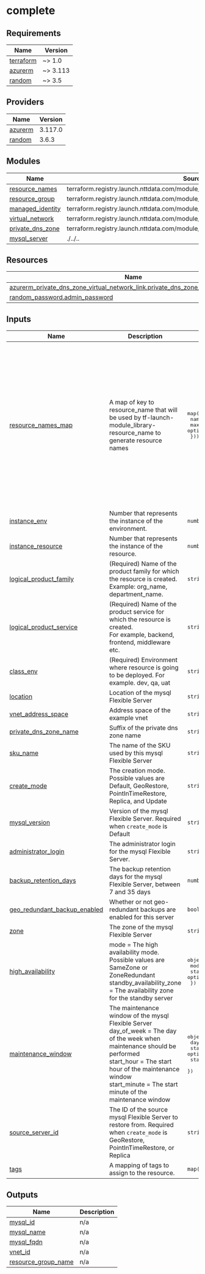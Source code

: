 # complete

<!-- BEGIN_TF_DOCS -->
## Requirements

| Name | Version |
|------|---------|
| <a name="requirement_terraform"></a> [terraform](#requirement\_terraform) | ~> 1.0 |
| <a name="requirement_azurerm"></a> [azurerm](#requirement\_azurerm) | ~> 3.113 |
| <a name="requirement_random"></a> [random](#requirement\_random) | ~> 3.5 |

## Providers

| Name | Version |
|------|---------|
| <a name="provider_azurerm"></a> [azurerm](#provider\_azurerm) | 3.117.0 |
| <a name="provider_random"></a> [random](#provider\_random) | 3.6.3 |

## Modules

| Name | Source | Version |
|------|--------|---------|
| <a name="module_resource_names"></a> [resource\_names](#module\_resource\_names) | terraform.registry.launch.nttdata.com/module_library/resource_name/launch | ~> 2.0 |
| <a name="module_resource_group"></a> [resource\_group](#module\_resource\_group) | terraform.registry.launch.nttdata.com/module_primitive/resource_group/azurerm | ~> 1.0 |
| <a name="module_managed_identity"></a> [managed\_identity](#module\_managed\_identity) | terraform.registry.launch.nttdata.com/module_primitive/user_managed_identity/azurerm | ~> 1.0 |
| <a name="module_virtual_network"></a> [virtual\_network](#module\_virtual\_network) | terraform.registry.launch.nttdata.com/module_primitive/virtual_network/azurerm | ~> 3.0 |
| <a name="module_private_dns_zone"></a> [private\_dns\_zone](#module\_private\_dns\_zone) | terraform.registry.launch.nttdata.com/module_primitive/private_dns_zone/azurerm | ~> 1.0 |
| <a name="module_mysql_server"></a> [mysql\_server](#module\_mysql\_server) | ./../.. | n/a |

## Resources

| Name | Type |
|------|------|
| [azurerm_private_dns_zone_virtual_network_link.private_dns_zone_virtual_network_link](https://registry.terraform.io/providers/hashicorp/azurerm/latest/docs/resources/private_dns_zone_virtual_network_link) | resource |
| [random_password.admin_password](https://registry.terraform.io/providers/hashicorp/random/latest/docs/resources/password) | resource |

## Inputs

| Name | Description | Type | Default | Required |
|------|-------------|------|---------|:--------:|
| <a name="input_resource_names_map"></a> [resource\_names\_map](#input\_resource\_names\_map) | A map of key to resource\_name that will be used by tf-launch-module\_library-resource\_name to generate resource names | <pre>map(object({<br>    name       = string<br>    max_length = optional(number, 60)<br>  }))</pre> | <pre>{<br>  "dns_vnet_link": {<br>    "max_length": 60,<br>    "name": "dnsvnet"<br>  },<br>  "managed_identity": {<br>    "max_length": 60,<br>    "name": "mi"<br>  },<br>  "mysql_server": {<br>    "max_length": 60,<br>    "name": "mysql"<br>  },<br>  "resource_group": {<br>    "max_length": 60,<br>    "name": "rg"<br>  },<br>  "virtual_network": {<br>    "max_length": 60,<br>    "name": "vnet"<br>  }<br>}</pre> | no |
| <a name="input_instance_env"></a> [instance\_env](#input\_instance\_env) | Number that represents the instance of the environment. | `number` | `0` | no |
| <a name="input_instance_resource"></a> [instance\_resource](#input\_instance\_resource) | Number that represents the instance of the resource. | `number` | `0` | no |
| <a name="input_logical_product_family"></a> [logical\_product\_family](#input\_logical\_product\_family) | (Required) Name of the product family for which the resource is created.<br>    Example: org\_name, department\_name. | `string` | `"launch"` | no |
| <a name="input_logical_product_service"></a> [logical\_product\_service](#input\_logical\_product\_service) | (Required) Name of the product service for which the resource is created.<br>    For example, backend, frontend, middleware etc. | `string` | `"database"` | no |
| <a name="input_class_env"></a> [class\_env](#input\_class\_env) | (Required) Environment where resource is going to be deployed. For example. dev, qa, uat | `string` | `"dev"` | no |
| <a name="input_location"></a> [location](#input\_location) | Location of the mysql Flexible Server | `string` | `"eastus"` | no |
| <a name="input_vnet_address_space"></a> [vnet\_address\_space](#input\_vnet\_address\_space) | Address space of the example vnet | `string` | `"10.0.200.0/24"` | no |
| <a name="input_private_dns_zone_name"></a> [private\_dns\_zone\_name](#input\_private\_dns\_zone\_name) | Suffix of the private dns zone name | `string` | `"launchdso.mysql.database.azure.com"` | no |
| <a name="input_sku_name"></a> [sku\_name](#input\_sku\_name) | The name of the SKU used by this mysql Flexible Server | `string` | `"GP_Standard_D2ads_v5"` | no |
| <a name="input_create_mode"></a> [create\_mode](#input\_create\_mode) | The creation mode. Possible values are Default, GeoRestore, PointInTimeRestore, Replica, and Update | `string` | `"Default"` | no |
| <a name="input_mysql_version"></a> [mysql\_version](#input\_mysql\_version) | Version of the mysql Flexible Server. Required when `create_mode` is Default | `string` | `"8.0.21"` | no |
| <a name="input_administrator_login"></a> [administrator\_login](#input\_administrator\_login) | The administrator login for the mysql Flexible Server. | `string` | `null` | no |
| <a name="input_backup_retention_days"></a> [backup\_retention\_days](#input\_backup\_retention\_days) | The backup retention days for the mysql Flexible Server, between 7 and 35 days | `number` | `7` | no |
| <a name="input_geo_redundant_backup_enabled"></a> [geo\_redundant\_backup\_enabled](#input\_geo\_redundant\_backup\_enabled) | Whether or not geo-redundant backups are enabled for this server | `bool` | `false` | no |
| <a name="input_zone"></a> [zone](#input\_zone) | The zone of the mysql Flexible Server | `string` | `null` | no |
| <a name="input_high_availability"></a> [high\_availability](#input\_high\_availability) | mode                      = The high availability mode. Possible values are SameZone or ZoneRedundant<br>standby\_availability\_zone = The availability zone for the standby server | <pre>object({<br>    mode                      = string<br>    standby_availability_zone = optional(string)<br>  })</pre> | `null` | no |
| <a name="input_maintenance_window"></a> [maintenance\_window](#input\_maintenance\_window) | The maintenance window of the mysql Flexible Server<br>day\_of\_week = The day of the week when maintenance should be performed<br>start\_hour   = The start hour of the maintenance window<br>start\_minute = The start minute of the maintenance window | <pre>object({<br>    day_of_week  = optional(string, 0)<br>    start_hour   = optional(number, 0)<br>    start_minute = optional(number, 0)<br>  })</pre> | <pre>{<br>  "day_of_week": 0,<br>  "start_hour": 0,<br>  "start_minute": 0<br>}</pre> | no |
| <a name="input_source_server_id"></a> [source\_server\_id](#input\_source\_server\_id) | The ID of the source mysql Flexible Server to restore from. Required when `create_mode` is GeoRestore, PointInTimeRestore, or Replica | `string` | `null` | no |
| <a name="input_tags"></a> [tags](#input\_tags) | A mapping of tags to assign to the resource. | `map(string)` | `{}` | no |

## Outputs

| Name | Description |
|------|-------------|
| <a name="output_mysql_id"></a> [mysql\_id](#output\_mysql\_id) | n/a |
| <a name="output_mysql_name"></a> [mysql\_name](#output\_mysql\_name) | n/a |
| <a name="output_mysql_fqdn"></a> [mysql\_fqdn](#output\_mysql\_fqdn) | n/a |
| <a name="output_vnet_id"></a> [vnet\_id](#output\_vnet\_id) | n/a |
| <a name="output_resource_group_name"></a> [resource\_group\_name](#output\_resource\_group\_name) | n/a |
<!-- END_TF_DOCS -->
